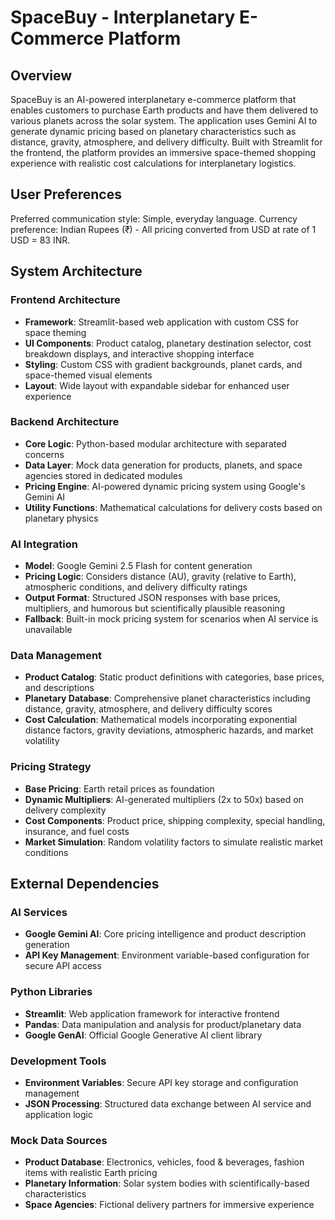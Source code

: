 # SpaceBuy - Interplanetary E-Commerce Platform

## Overview

SpaceBuy is an AI-powered interplanetary e-commerce platform that enables customers to purchase Earth products and have them delivered to various planets across the solar system. The application uses Gemini AI to generate dynamic pricing based on planetary characteristics such as distance, gravity, atmosphere, and delivery difficulty. Built with Streamlit for the frontend, the platform provides an immersive space-themed shopping experience with realistic cost calculations for interplanetary logistics.

## User Preferences

Preferred communication style: Simple, everyday language.
Currency preference: Indian Rupees (₹) - All pricing converted from USD at rate of 1 USD = 83 INR.

## System Architecture

### Frontend Architecture
- **Framework**: Streamlit-based web application with custom CSS for space theming
- **UI Components**: Product catalog, planetary destination selector, cost breakdown displays, and interactive shopping interface
- **Styling**: Custom CSS with gradient backgrounds, planet cards, and space-themed visual elements
- **Layout**: Wide layout with expandable sidebar for enhanced user experience

### Backend Architecture
- **Core Logic**: Python-based modular architecture with separated concerns
- **Data Layer**: Mock data generation for products, planets, and space agencies stored in dedicated modules
- **Pricing Engine**: AI-powered dynamic pricing system using Google's Gemini AI
- **Utility Functions**: Mathematical calculations for delivery costs based on planetary physics

### AI Integration
- **Model**: Google Gemini 2.5 Flash for content generation
- **Pricing Logic**: Considers distance (AU), gravity (relative to Earth), atmospheric conditions, and delivery difficulty ratings
- **Output Format**: Structured JSON responses with base prices, multipliers, and humorous but scientifically plausible reasoning
- **Fallback**: Built-in mock pricing system for scenarios when AI service is unavailable

### Data Management
- **Product Catalog**: Static product definitions with categories, base prices, and descriptions
- **Planetary Database**: Comprehensive planet characteristics including distance, gravity, atmosphere, and delivery difficulty scores
- **Cost Calculation**: Mathematical models incorporating exponential distance factors, gravity deviations, atmospheric hazards, and market volatility

### Pricing Strategy
- **Base Pricing**: Earth retail prices as foundation
- **Dynamic Multipliers**: AI-generated multipliers (2x to 50x) based on delivery complexity
- **Cost Components**: Product price, shipping complexity, special handling, insurance, and fuel costs
- **Market Simulation**: Random volatility factors to simulate realistic market conditions

## External Dependencies

### AI Services
- **Google Gemini AI**: Core pricing intelligence and product description generation
- **API Key Management**: Environment variable-based configuration for secure API access

### Python Libraries
- **Streamlit**: Web application framework for interactive frontend
- **Pandas**: Data manipulation and analysis for product/planetary data
- **Google GenAI**: Official Google Generative AI client library

### Development Tools
- **Environment Variables**: Secure API key storage and configuration management
- **JSON Processing**: Structured data exchange between AI service and application logic

### Mock Data Sources
- **Product Database**: Electronics, vehicles, food & beverages, fashion items with realistic Earth pricing
- **Planetary Information**: Solar system bodies with scientifically-based characteristics
- **Space Agencies**: Fictional delivery partners for immersive experience